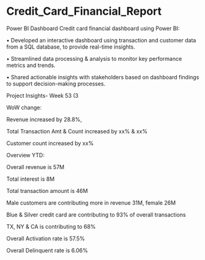 # Credit_Card_Financial_Report
Power BI Dashboard
Credit card financial dashboard using Power BI:

• Developed an interactive dashboard using transaction and customer data from a SQL database, to provide real-time insights.

• Streamlined data processing & analysis to monitor key performance metrics and trends.

• Shared actionable insights with stakeholders based on dashboard findings to support decision-making processes.

Project Insights- Week 53 (3

WoW change:

Revenue increased by 28.8%,

Total Transaction Amt & Count increased by xx% & xx%

Customer count increased by xx%

Overview YTD:

Overall revenue is 57M

Total interest is 8M

Total transaction amount is 46M

Male customers are contributing more in revenue 31M, female 26M

Blue & Silver credit card are contributing to 93% of overall transactions

TX, NY & CA is contributing to 68%

Overall Activation rate is 57.5%

Overall Delinquent rate is 6.06%
